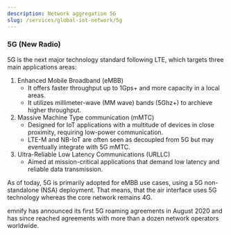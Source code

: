 ```yaml
---
description: Network aggregation 5G
slug: /services/global-iot-network/5g
---
```



### 5G (New Radio)

5G is the next major technology standard following LTE, which targets three main applications areas:

1. Enhanced Mobile Broadband (eMBB)  
    - It offers faster throughput up to 1Gps+ and more capacity in a local areas.
    - It utilizes millimeter-wave (MM wave) bands (5Ghz+) to archieve higher throughput.
1. Massive Machine Type communication (mMTC)  
    - Designed for IoT applications with a multitude of devices in close proximity, requiring low-power communication. 
    - LTE-M and NB-IoT are often seen as decoupled from 5G but may eventually integrate with 5G mMTC.
1. Ultra-Reliable Low Latency Communications (URLLC)
    - Aimed at mission-critical applications that demand low latency and reliable data transmission.

As of today, 5G is primarily adopted for eMBB use cases, using a 5G non-standalone (NSA) deployment. That means, that the air interface uses 5G technology whereas the core network remains 4G.

emnify has announced its first 5G roaming agreements in August 2020 and has since reached agreements with more than a dozen network operators worldwide.
